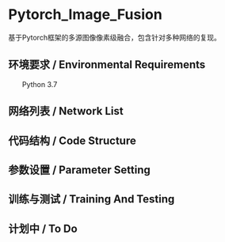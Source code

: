 # Pytorch_Image_Fusion
基于Pytorch框架的多源图像像素级融合，包含针对多种网络的复现。

## 环境要求 / Environmental Requirements
&emsp;&emsp;Python 3.7

## 网络列表 / Network List

## 代码结构 / Code Structure

## 参数设置 / Parameter Setting

## 训练与测试 / Training And Testing

## 计划中 / To Do
